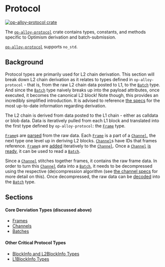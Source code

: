 # Protocol

<a href="https://crates.io/crates/op-alloy-protocol"><img src="https://img.shields.io/crates/v/op-alloy-protocol.svg" alt="op-alloy-protocol crate"></a>

The [`op-alloy-protocol`][protocol] crate contains types, constants, and methods
specific to Optimism derivation and batch-submission.

[`op-alloy-protocol`][protocol] supports `no_std`.

## Background

Protocol types are primarily used for L2 chain derivation. This section will
break down L2 chain derivation as it relates to types defined in
`op-alloy-protocol` - that is, from the raw L2 chain data posted to L1, to the
[`Batch`][batch] type. And since the [`Batch`][batch] type naively breaks up
into the payload attributes, once executed, it becomes the canonical L2 block!
Note though, this provides an incredibly simplified introduction. It is advised
to reference [the specs][s] for the most up-to-date information regarding
derivation.

The L2 chain is derived from data posted to the L1 chain - either as calldata
or blob data. Data is iteratively pulled from each L1 block and translated
into the first type defined by `op-alloy-protocol`: the [`Frame`][frame] type.

[`Frame`][frame]s are [parsed][parsed] from the raw data. Each [`Frame`][frame]
is a part of a [`Channel`][channel], the next type one level up in deriving
L2 blocks. [`Channel`][channel]s have IDs that frames reference. [`Frame`][frame]s
are [added][added] iteratively to the [`Channel`][channel]. Once a
[`Channel`][channel] [is ready][ready], it can be used to read a [`Batch`][batch].

Since a [`Channel`][channel] stitches together frames, it contains the raw frame
data. In order to turn this [`Channel`][channel] data into a [`Batch`][batch],
it needs to be decompressed using the respective (de)compression algorithm
(see [the channel specs][channel-specs] for more detail on this). Once
decompressed, the raw data can be [decoded][decoded] into the [`Batch`][batch]
type.


## Sections

#### Core Derviation Types (discussed above)

- [Frames](./frames.md)
- [Channels](./channels.md)
- [Batches](./batches.md)

#### Other Critical Protocol Types

- [BlockInfo and L2BlockInfo Types](./block-info.md)
- [L1BlockInfo Types](./l1-block-info.md)


<!-- Links -->

[decoded]: https://docs.rs/op-alloy-protocol/latest/op_alloy_protocol/enum.Batch.html#method.decode
[batch]: https://docs.rs/op-alloy-protocol/latest/op_alloy_protocol/enum.Batch.html
[ready]: https://docs.rs/op-alloy-protocol/latest/op_alloy_protocol/struct.Channel.html#method.is_ready
[added]: https://docs.rs/op-alloy-protocol/latest/op_alloy_protocol/struct.Channel.html#method.add_frame
[channel]: https://docs.rs/op-alloy-protocol/latest/op_alloy_protocol/struct.Channel.html
[frame]: https://docs.rs/op-alloy-protocol/latest/op_alloy_protocol/struct.Frame.html
[parsed]: https://docs.rs/op-alloy-protocol/latest/op_alloy_protocol/struct.Frame.html#method.parse_frames

[protocol]: https://crates.io/crates/op-alloy-protocol
[s]: https://specs.optimism.io/protocol/derivation.html#overview
[lcd]: https://specs.optimism.io/protocol/derivation.html#overview
[channel-specs]: https://specs.optimism.io/protocol/derivation.html#channel-format
